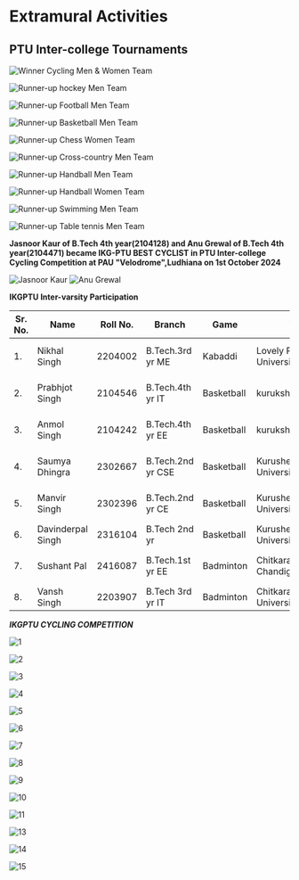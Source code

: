 # Extramural Activities
## PTU Inter-college Tournaments


![Winner Cycling Men & Women Team](Images/PTU/BasketballBoys1st.JPG)  

![Runner-up hockey Men Team](Images/PTU/BasketballGirls1st.JPG)

![Runner-up Football Men  Team](Images/PTU/Chessboys1st.jpeg)

![Runner-up Basketball Men  Team](Images/PTU/ChessGirls1st.jpeg)

![Runner-up Chess Women  Team](Images/PTU/CyclingBoy1st.jpg)

![Runner-up Cross-country Men  Team](Images/PTU/CyclingGirls1st.jpg)

![Runner-up Handball Men  Team](Images/PTU/BadmintonBoys2nd.jpeg)

![Runner-up Handball Women  Team](Images/PTU/CrossCountry2nd.jpeg)

![Runner-up Swimming Men  Team](Images/PTU/Hockey2nd.jpeg)

![Runner-up Table tennis Men  Team](Images/PTU/TableTennisTeamThird.jpeg)


<p align=justify>

**Jasnoor Kaur of B.Tech 4th  year(2104128) and Anu Grewal of B.Tech 4th year(2104471) became IKG-PTU BEST CYCLIST  in PTU Inter-college Cycling Competition at PAU "Velodrome",Ludhiana   on 1st October 2024**  
<p align=justify>


![Jasnoor Kaur](Images/Star/Jasnoor.jpg)  ![Anu Grewal](Images/Star/Jasnoor.jpg) 

**IKGPTU Inter-varsity Participation**


| Sr. No. | Name | Roll No. | Branch | Game | Venue | Dates | Photograph |
| - | -- | - | - |-| - | - | - |
| 1. | Nikhal Singh|2204002 | B.Tech.3rd yr ME |Kabaddi |Lovely Professional University|13th  to 16th  November 2024 | ![Ayush](Images/Uni/1.jpeg) |
| 2. | Prabhjot Singh | 2104546 | B.Tech.4th yr IT |Basketball  |kurukshetra university |25th -28th November 2024 | ![Aman](Images/Uni/2.jpeg) |
| 3. | Anmol Singh| 2104242 | B.Tech.4th yr EE |Basketball |kurukshetra university |25th-28th November 2024 |![Aryan](Images/Uni/3.jpeg) |
| 4. | Saumya Dhingra | 2302667 | B.Tech.2nd yr CSE |Basketball |Kurushetra  University,Kurushetra |25th to 28th November 2024 |![PK](Images/Uni/4.jpeg) |
| 5. | Manvir Singh | 2302396 | B.Tech.2nd yr CE |Basketball |Kurushetra University,Kurushetra| 25th to 28th November 2024 |![Suman](Images/Uni/5.jpeg) |
| 6. | Davinderpal Singh|2316104| B.Tech 2nd  yr|Basketball |Kurushetra  University,Kurushetra|25th to 28th November2024|![Rishav](Images/Uni/6.jpeg) |
| 7. | Sushant Pal | 2416087 | B.Tech.1st yr EE |Badminton |Chitkara  University, Chandigarh| 30th Oct 1st  November 2024 |![Suman](Images/Uni/5.jpeg) |
| 8. | Vansh Singh|2203907| B.Tech 3rd  yr  IT |Badminton |Chitkara  University,Chandigarh|30th oct 1st November2024|![Rishav](Images/Uni/6.jpeg) |

***IKGPTU CYCLING COMPETITION***

![1](Images/CYCLE/1.JPG)

![2](Images/CYCLE/2.JPG)

![3](Images/CYCLE/3.JPG)

![4](Images/CYCLE/4.JPG)

![5](Images/CYCLE/5.JPG)

![6](Images/CYCLE/6.JPG)

![7](Images/CYCLE/7.JPG)

![8](Images/CYCLE/8.JPG)

![9](Images/CYCLE/9.JPG)

![10](Images/CYCLE/10.JPG)

![11](Images/CYCLE/11.JPG)

![13](Images/CYCLE/13.JPG)

![14](Images/CYCLE/14.JPG)

![15](Images/CYCLE/15.JPG)
